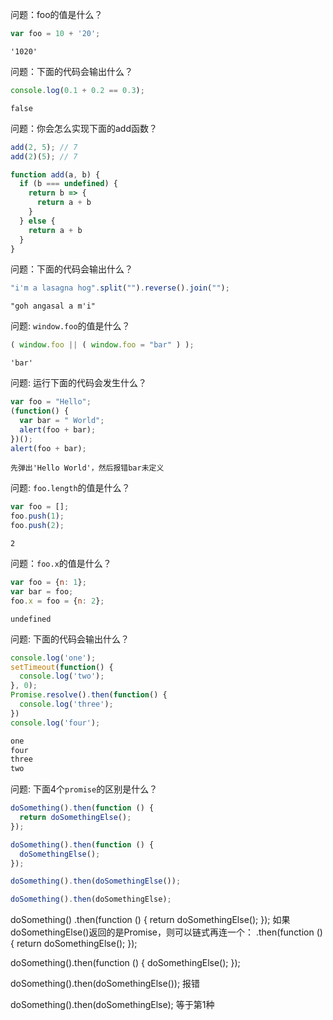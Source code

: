 问题：foo的值是什么？
```javascript
var foo = 10 + '20';
```
`'1020'`

问题：下面的代码会输出什么？
```javascript
console.log(0.1 + 0.2 == 0.3);
```
`false`

问题：你会怎么实现下面的add函数？
```javascript
add(2, 5); // 7
add(2)(5); // 7
```
```javascript
function add(a, b) {
  if (b === undefined) {
    return b => {
      return a + b
    }
  } else {
    return a + b
  }
}
```

问题：下面的代码会输出什么？
```javascript
"i'm a lasagna hog".split("").reverse().join("");
```
`"goh angasal a m'i"`

问题: `window.foo`的值是什么？
```javascript
( window.foo || ( window.foo = "bar" ) );
```
`'bar'`

问题: 运行下面的代码会发生什么？
```javascript
var foo = "Hello";
(function() {
  var bar = " World";
  alert(foo + bar);
})();
alert(foo + bar);
```
`先弹出'Hello World'，然后报错bar未定义`

问题: `foo.length`的值是什么？
```javascript
var foo = [];
foo.push(1);
foo.push(2);
```
`2`

问题：`foo.x`的值是什么？
```javascript
var foo = {n: 1};
var bar = foo;
foo.x = foo = {n: 2};
```
`undefined`

问题: 下面的代码会输出什么？
```javascript
console.log('one');
setTimeout(function() {
  console.log('two');
}, 0);
Promise.resolve().then(function() {
  console.log('three');
})
console.log('four');
```
```bash
one
four
three
two
```

问题: 下面4个`promise`的区别是什么？
```javascript
doSomething().then(function () {
  return doSomethingElse();
});

doSomething().then(function () {
  doSomethingElse();
});

doSomething().then(doSomethingElse());

doSomething().then(doSomethingElse);
```
doSomething()
  .then(function () {
    return doSomethingElse();
  });
如果doSomethingElse()返回的是Promise，则可以链式再连一个：
  .then(function () {
    return doSomethingElse();
  });

doSomething().then(function () {
  doSomethingElse();
});

doSomething().then(doSomethingElse());
报错

doSomething().then(doSomethingElse);
等于第1种
